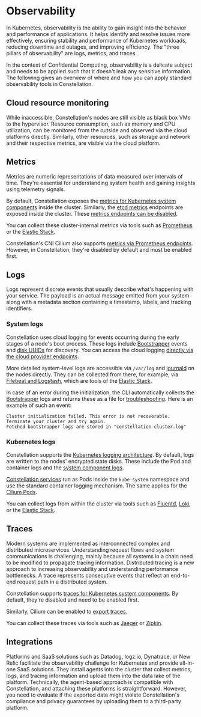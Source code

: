# Observability

In Kubernetes, observability is the ability to gain insight into the behavior and performance of applications.
It helps identify and resolve issues more effectively, ensuring stability and performance of Kubernetes workloads, reducing downtime and outages, and improving efficiency.
The "three pillars of observability" are logs, metrics, and traces.

In the context of Confidential Computing, observability is a delicate subject and needs to be applied such that it doesn't leak any sensitive information.
The following gives an overview of where and how you can apply standard observability tools in Constellation.

## Cloud resource monitoring

While inaccessible, Constellation's nodes are still visible as black box VMs to the hypervisor.
Resource consumption, such as memory and CPU utilization, can be monitored from the outside and observed via the cloud platforms directly.
Similarly, other resources, such as storage and network and their respective metrics, are visible via the cloud platform.

## Metrics

Metrics are numeric representations of data measured over intervals of time. They're essential for understanding system health and gaining insights using telemetry signals.

By default, Constellation exposes the [metrics for Kubernetes system components](https://kubernetes.io/docs/concepts/cluster-administration/system-metrics/) inside the cluster.
Similarly, the [etcd metrics](https://etcd.io/docs/v3.5/metrics/) endpoints are exposed inside the cluster.
These [metrics endpoints can be disabled](https://kubernetes.io/docs/concepts/cluster-administration/system-metrics/#disabling-metrics).

You can collect these cluster-internal metrics via tools such as [Prometheus](https://prometheus.io/) or the [Elastic Stack](https://www.elastic.co/de/elastic-stack/).

Constellation's CNI Cilium also supports [metrics via Prometheus endpoints](https://docs.cilium.io/en/latest/observability/metrics/).
However, in Constellation, they're disabled by default and must be enabled first.

## Logs

Logs represent discrete events that usually describe what's happening with your service.
The payload is an actual message emitted from your system along with a metadata section containing a timestamp, labels, and tracking identifiers.

### System logs

Constellation uses cloud logging for events occurring during the early stages of a node's boot process.
These logs include [Bootstrapper](./microservices.md#bootstrapper) events and [disk UUIDs](../architecture/images.md#state-disk) for discovery.
You can access the cloud logging [directly via the cloud provider endpoints](../workflows/troubleshooting.md#cloud-logging).

More detailed system-level logs are accessible via `/var/log` and [journald](https://www.freedesktop.org/software/systemd/man/systemd-journald.service.html) on the nodes directly.
They can be collected from there, for example, via [Filebeat and Logstash](https://www.elastic.co/guide/en/beats/filebeat/current/logstash-output.html), which are tools of the [Elastic Stack](https://www.elastic.co/de/elastic-stack/).

In case of an error during the initialization, the CLI automatically collects the [Bootstrapper](./microservices.md#bootstrapper) logs and returns these as a file for [troubleshooting](../workflows/troubleshooting.md). Here is an example of such an event:

```shell-session
Cluster initialization failed. This error is not recoverable.
Terminate your cluster and try again.
Fetched bootstrapper logs are stored in "constellation-cluster.log"
```

### Kubernetes logs

Constellation supports the [Kubernetes logging architecture](https://kubernetes.io/docs/concepts/cluster-administration/logging/).
By default, logs are written to the nodes' encrypted state disks.
These include the Pod and container logs and the [system component logs](https://kubernetes.io/docs/concepts/cluster-administration/logging/#system-component-logs).

[Constellation services](microservices.md) run as Pods inside the `kube-system` namespace and use the standard container logging mechanism.
The same applies for the [Cilium Pods](https://docs.cilium.io/en/latest/operations/troubleshooting/#logs).

You can collect logs from within the cluster via tools such as [Fluentd](https://github.com/fluent/fluentd), [Loki](https://github.com/grafana/loki), or the [Elastic Stack](https://www.elastic.co/de/elastic-stack/).

## Traces

Modern systems are implemented as interconnected complex and distributed microservices. Understanding request flows and system communications is challenging, mainly because all systems in a chain need to be modified to propagate tracing information. Distributed tracing is a new approach to increasing observability and understanding performance bottlenecks. A trace represents consecutive events that reflect an end-to-end request path in a distributed system.

Constellation supports [traces for Kubernetes system components](https://kubernetes.io/docs/concepts/cluster-administration/system-traces/).
By default, they're disabled and need to be enabled first.

Similarly, Cilium can be enabled to [export traces](https://cilium.io/use-cases/metrics-export/).

You can collect these traces via tools such as [Jaeger](https://www.jaegertracing.io/) or [Zipkin](https://zipkin.io/).

## Integrations

Platforms and SaaS solutions such as Datadog, logz.io, Dynatrace, or New Relic facilitate the observability challenge for Kubernetes and provide all-in-one SaaS solutions.
They install agents into the cluster that collect metrics, logs, and tracing information and upload them into the data lake of the platform.
Technically, the agent-based approach is compatible with Constellation, and attaching these platforms is straightforward.
However, you need to evaluate if the exported data might violate Constellation's compliance and privacy guarantees by uploading them to a third-party platform.
